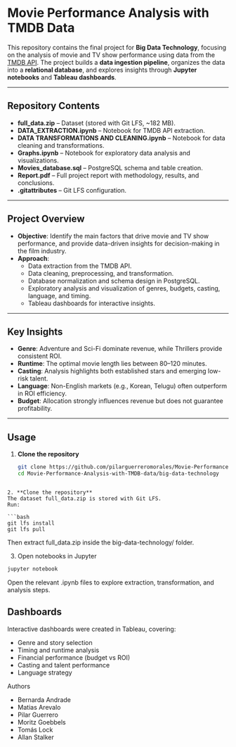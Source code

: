 # Movie Performance Analysis with TMDB Data

This repository contains the final project for **Big Data Technology**, focusing on the analysis of movie and TV show performance using data from the [TMDB API](https://developer.themoviedb.org/docs). The project builds a **data ingestion pipeline**, organizes the data into a **relational database**, and explores insights through **Jupyter notebooks** and **Tableau dashboards**.

---

## Repository Contents

- **full_data.zip** – Dataset (stored with Git LFS, ~182 MB).  
- **DATA_EXTRACTION.ipynb** – Notebook for TMDB API extraction.  
- **DATA TRANSFORMATIONS AND CLEANING.ipynb** – Notebook for data cleaning and transformations.  
- **Graphs.ipynb** – Notebook for exploratory data analysis and visualizations.  
- **Movies_database.sql** – PostgreSQL schema and table creation.  
- **Report.pdf** – Full project report with methodology, results, and conclusions.  
- **.gitattributes** – Git LFS configuration.  

---

## Project Overview

- **Objective**: Identify the main factors that drive movie and TV show performance, and provide data-driven insights for decision-making in the film industry.  
- **Approach**:  
  - Data extraction from the TMDB API.  
  - Data cleaning, preprocessing, and transformation.  
  - Database normalization and schema design in PostgreSQL.  
  - Exploratory analysis and visualization of genres, budgets, casting, language, and timing.  
  - Tableau dashboards for interactive insights.  

---

## Key Insights

- **Genre**: Adventure and Sci-Fi dominate revenue, while Thrillers provide consistent ROI.  
- **Runtime**: The optimal movie length lies between 80–120 minutes.  
- **Casting**: Analysis highlights both established stars and emerging low-risk talent.  
- **Language**: Non-English markets (e.g., Korean, Telugu) often outperform in ROI efficiency.  
- **Budget**: Allocation strongly influences revenue but does not guarantee profitability.  

---

## Usage

1. **Clone the repository**  
   ```bash
   git clone https://github.com/pilarguerreromorales/Movie-Performance-Analysis-with-TMDB-data.git
   cd Movie-Performance-Analysis-with-TMDB-data/big-data-technology
  ```

2. **Clone the repository** 
The dataset full_data.zip is stored with Git LFS.
Run:

 ```bash
git lfs install
git lfs pull
  ```
Then extract full_data.zip inside the big-data-technology/ folder.

3. Open notebooks in Jupyter

 ```bash
jupyter notebook
  ```
Open the relevant .ipynb files to explore extraction, transformation, and analysis steps.

## Dashboards
Interactive dashboards were created in Tableau, covering:

- Genre and story selection
- Timing and runtime analysis
- Financial performance (budget vs ROI)
- Casting and talent performance
- Language strategy

Authors
- Bernarda Andrade
- Matias Arevalo
- Pilar Guerrero
- Moritz Goebbels
- Tomás Lock
- Allan Stalker
